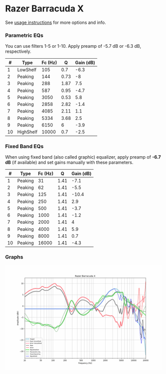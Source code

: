 # Razer Barracuda X
See [usage instructions](https://github.com/jaakkopasanen/AutoEq#usage) for more options and info.

### Parametric EQs
You can use filters 1-5 or 1-10. Apply preamp of -5.7 dB or -6.3 dB, respectively.

|   # | Type      |   Fc (Hz) |    Q |   Gain (dB) |
|-----|-----------|-----------|------|-------------|
|   1 | LowShelf  |       105 | 0.7  |        -6.3 |
|   2 | Peaking   |       144 | 0.73 |        -8   |
|   3 | Peaking   |       288 | 1.87 |         7.5 |
|   4 | Peaking   |       587 | 0.95 |        -4.7 |
|   5 | Peaking   |      3050 | 0.53 |         5.8 |
|   6 | Peaking   |      2858 | 2.82 |        -1.4 |
|   7 | Peaking   |      4085 | 2.11 |         1.1 |
|   8 | Peaking   |      5334 | 3.68 |         2.5 |
|   9 | Peaking   |      6150 | 6    |        -3.9 |
|  10 | HighShelf |     10000 | 0.7  |        -2.5 |

### Fixed Band EQs
When using fixed band (also called graphic) equalizer, apply preamp of **-6.7 dB** (if available) and set gains manually with these parameters.

|   # | Type    |   Fc (Hz) |    Q |   Gain (dB) |
|-----|---------|-----------|------|-------------|
|   1 | Peaking |        31 | 1.41 |        -7.1 |
|   2 | Peaking |        62 | 1.41 |        -5.5 |
|   3 | Peaking |       125 | 1.41 |       -10.4 |
|   4 | Peaking |       250 | 1.41 |         2.9 |
|   5 | Peaking |       500 | 1.41 |        -3.7 |
|   6 | Peaking |      1000 | 1.41 |        -1.2 |
|   7 | Peaking |      2000 | 1.41 |         4   |
|   8 | Peaking |      4000 | 1.41 |         5.9 |
|   9 | Peaking |      8000 | 1.41 |         0.7 |
|  10 | Peaking |     16000 | 1.41 |        -4.3 |

### Graphs
![](./Razer%20Barracuda%20X.png)
